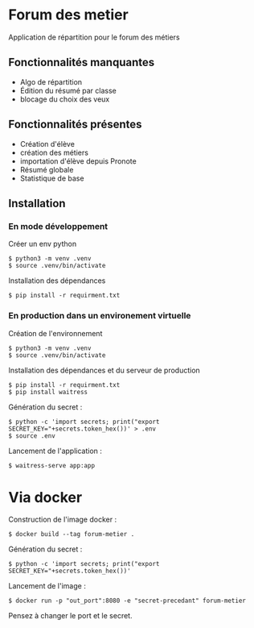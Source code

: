 # Forum des metier

Application de répartition pour le forum des métiers

## Fonctionnalités manquantes
- Algo de répartition
- Édition du résumé par classe
- blocage du choix des veux

## Fonctionnalités présentes
- Création d'élève
- création des métiers
- importation d'élève depuis Pronote
- Résumé globale
- Statistique de base

## Installation

### En mode développement

Créer un env python
```
$ python3 -m venv .venv
$ source .venv/bin/activate
```

Installation des dépendances
```
$ pip install -r requirment.txt
```

### En production dans un environement virtuelle

Création de l'environnement
```
$ python3 -m venv .venv
$ source .venv/bin/activate
```

Installation des dépendances et du serveur de production
```
$ pip install -r requirment.txt
$ pip install waitress
```

Génération du secret :
```
$ python -c 'import secrets; print("export SECRET_KEY="+secrets.token_hex())' > .env
$ source .env
```

Lancement de l'application :
```
$ waitress-serve app:app
```

# Via docker

Construction de l'image docker :
```
$ docker build --tag forum-metier .
```

Génération du secret :
```
$ python -c 'import secrets; print("export SECRET_KEY="+secrets.token_hex())'
```

Lancement de l'image :
```
$ docker run -p "out_port":8080 -e "secret-precedant" forum-metier
```
Pensez à changer le port et le secret.